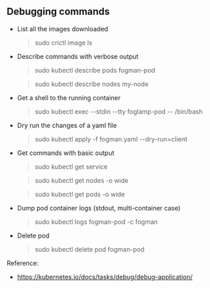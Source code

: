 
## Debugging commands

- List all the images downloaded 
    > sudo crictl image ls

- Describe commands with verbose output 
    > sudo kubectl describe pods fogman-pod
    
    > sudo kubectl describe nodes my-node

- Get a shell to the running container
    > sudo kubectl exec --stdin --tty foglamp-pod -- /bin/bash

- Dry run the changes of a yaml file
    > sudo kubectl apply -f fogman.yaml --dry-run=client

- Get commands with basic output
    > sudo kubectl get service

    > sudo kubectl get nodes -o wide
    
    > sudo kubectl get pods -o wide

- Dump pod container logs (stdout, multi-container case)
    > sudo kubectl logs fogman-pod -c fogman

- Delete pod
    > sudo kubectl delete pod fogman-pod

Reference:

- https://kubernetes.io/docs/tasks/debug/debug-application/